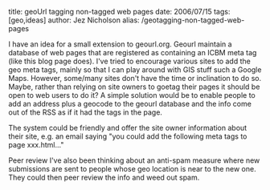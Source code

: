 title: geoUrl tagging non-tagged web pages
date: 2006/07/15
tags: [geo,ideas]
author: Jez Nicholson
alias: /geotagging-non-tagged-web-pages

I have an idea for a small extension to geourl.org. Geourl maintain a database of web pages that are registered as containing an ICBM meta tag (like this blog page does). I've tried to encourage various sites to add the geo meta tags, mainly so that I can play around with GIS stuff such a Google Maps. However, some/many sites don't have the time or inclination to do so. Maybe, rather than relying on site owners to goetag their pages it should be open to web users to do it? A simple solution would be to enable people to add an address plus a geocode to the geourl database and the info come out of the RSS as if it had the tags in the page.

The system could be friendly and offer the site owner information about their site, e.g. an email saying "you could add the following meta tags to page xxx.html..."

Peer review
I've also been thinking about an anti-spam measure where new submissions are sent to people whose geo location is near to the new one. They could then peer review the info and weed out spam.